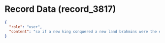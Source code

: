 # Record Data (record_3817)

```json
{
  "role": "user",
  "content": "so if a new king conquered a new land brahmins were the ones who ordained the power?\n"
}
```
